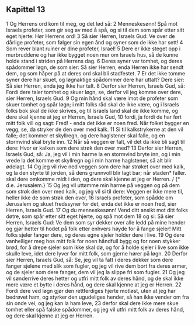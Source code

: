 ## Kapittel 13

1 Og Herrens ord kom til meg, og det lød så:
2 Menneskesønn! Spå mot Israels profeter, som gir seg av med å spå, og si til dem som spår etter sitt eget hjerte: Hør Herrens ord!
3 Så sier Herren, Israels Gud: Ve over de dårlige profeter, som følger sin egen ånd og syner som de ikke har sett!
4 Som rever blant ruiner er dine profeter, Israel!
5 Dere er ikke steget opp i murbruddene og har ikke bygget noen mur om Israels hus, så de kunne holde stand i striden på Herrens dag.
6 Deres syner var tomhet, og deres spådommer løgn, de som sier: Så sier Herren, enda Herren ikke har sendt dem, og som håper på at deres ord skal bli stadfestet.
7 Er det ikke tomme syner dere har skuet, og løgnaktige spådommer dere har uttalt? Dere sier: Så sier Herren, enda jeg ikke har talt.
8 Derfor sier Herren, Israels Gud, så: Fordi dere taler tomhet og skuer løgn, se, derfor vil jeg komme over dere, sier Herren, Israels Gud.
9 Og min hånd skal være imot de profeter som skuer tomhet og spår løgn; i mitt folks råd skal de ikke være, og i Israels folks bok skal de ikke skrives, og til Israels land skal de ikke komme, og dere skal kjenne at jeg er Herren, Israels Gud,
10 fordi, ja fordi de har ført mitt folk vill og sagt: Fred! - enda det ikke er noen fred. Når folket bygger en vegg, se, da stryker de den over med kalk.
11 Si til kalkstrykerne at den vil falle; det kommer et skyllregn, og dere haglstener skal falle, og en stormvind skal bryte inn.
12 Når så veggen er falt, vil det da ikke bli sagt til dere: Hvor er kalken som dere strøk den over med?
13 Derfor sier Herren, Israels Gud, så: Ja, jeg vil i min harme la en stormvind bryte inn, og i min vrede la det komme et skyllregn og i min harme haglstener, så alt blir ødelagt.
14 Og jeg vil rive ned veggen som dere har strøket over med kalk, og la den styrte til jorden, så dens grunnvoll blir lagt bar; når staden* faller. skal dere omkomme midt i den, og dere skal kjenne at jeg er Herren. / {* d.e. Jerusalem.}
15 Og jeg vil uttømme min harme på veggen og på dem som strøk den over med kalk, og jeg vil si til dere: Veggen er ikke mere til, heller ikke de som strøk den over,
16 Israels profeter, som spådde om Jerusalem og skuet fredssyner for det, enda det ikke er noen fred, sier Herren, Israels Gud.
17 Og du menneskesønn! Vend ditt ansikt mot ditt folks døtre, som spår etter sitt eget hjerte, og spå mot dem
18 og si: Så sier Herren, Israels Gud: Ve dem som syr dekker over alle ledd på mine hender og gjør hetter til hodet på folk etter enhvers høyde for å fange sjeler! Mitt folks sjeler fanger dere, og deres egne sjeler holder dere i live.
19 Og dere vanhelliger meg hos mitt folk for noen håndfull bygg og for noen stykker brød, for å drepe sjeler som ikke skal dø, og for å holde sjeler i live som ikke skulle leve, idet dere lyver for mitt folk, som gjerne hører på løgn.
20 Derfor sier Herren, Israels Gud, så: Se, jeg vil ta fatt i deres dekker som dere fanger sjelene med slik som fugler, og jeg vil rive dem bort fra deres armer, og de sjeler som dere fanger, dem vil jeg la slippe fri som fugler.
21 Og jeg vil sønderrive deres hetter og utfri mitt folk av deres hånd, og de skal ikke mere være et bytte i deres hånd, og dere skal kjenne at jeg er Herren.
22 Fordi dere ved løgn gjør den rettferdiges hjerte motløst, uten at jeg har bedrøvet ham, og styrker den ugudeliges hender, så han ikke vender om fra sin onde vei, og jeg kan la ham leve,
23 derfor skal dere ikke mere skue tomhet eller spå falske spådommer, og jeg vil utfri mitt folk av deres hånd, og dere skal kjenne at jeg er Herren.
